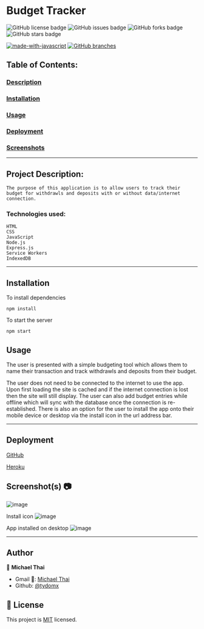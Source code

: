 # Budget Tracker

![GitHub license badge](https://img.shields.io/github/license/Tydomx/budget-tracker-pwa)
![GitHub issues badge](https://img.shields.io/github/issues/Tydomx/budget-tracker-pwa)
![GitHub forks badge](https://img.shields.io/github/forks/Tydomx/budget-tracker-pwa)
![GitHub stars badge](https://img.shields.io/github/stars/Tydomx/budget-tracker-pwa)

[![made-with-javascript](https://img.shields.io/badge/Made%20with-JavaScript-1f425f.svg)](https://www.javascript.com)
[![GitHub branches](https://badgen.net/github/branches/Tydomx/budget-tracker-pwa)](https://github.com/Tydomx/budget-tracker-pwa/)


## Table of Contents: 
### [Description](#project-description)
### [Installation](#installation-1)
### [Usage](#usage-1)
### [Deployment](#deployment)
### [Screenshots](#screenshots-📷)

---

## Project Description:
	The purpose of this application is to allow users to track their budget for withdrawls and deposits with or without data/internet connection. 

### Technologies used:
	HTML
	CSS
	JavaScript
	Node.js
	Express.js
	Service Workers
	IndexedDB

---

## Installation

To install dependencies

	npm install
To start the server

	npm start

## Usage
The user is presented with a simple budgeting tool which allows them to name their transaction and track withdrawls and deposits from their budget.

The user does not need to be connected to the internet to use the app. Upon first loading the site is cached and if the internet connection is lost then the site will still display. The user can also add budget entries while offline which will sync with the database once the connection is re-established. There is also an option for the user to install the app onto their mobile device or desktop via the install icon in the url address bar. 

---

## Deployment
[GitHub](https://github.com/Tydomx/budget-tracker-pwa)

[Heroku](https://pwa-budget-trackerz.herokuapp.com/)


## Screenshot(s) 📷
![image](https://user-images.githubusercontent.com/99767019/183331537-3ef6724f-4931-40d8-887b-e5e9d97254db.png)

Install icon
![image](https://user-images.githubusercontent.com/99767019/183331574-0cc6b697-8b8f-4037-9766-5f8057344137.png)

App installed on desktop
![image](https://user-images.githubusercontent.com/99767019/183331685-be19c13e-3874-47cb-9a98-0a66f859023a.png)

---

## Author

👤 **Michael Thai**

- Gmail 📧: [Michael Thai](mailto:https://michaelthai16@gmail.com)
- Github: [@tydomx](https://github.com/tydomx)

## 📝 License

This project is [MIT](https://choosealicense.com/licenses/mit/) licensed.

